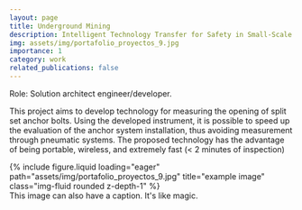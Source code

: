 ```yaml
---
layout: page
title: Underground Mining
description: Intelligent Technology Transfer for Safety in Small-Scale Underground Mining of Mining District 55 Chancón
img: assets/img/portafolio_proyectos_9.jpg
importance: 1
category: work
related_publications: false
---
```


Role: Solution architect engineer/developer. 

This project aims to develop technology for measuring the opening of split set anchor bolts. Using the developed instrument, it is possible to speed up the evaluation of the anchor system installation, thus avoiding measurement through pneumatic systems. The proposed technology has the advantage of being portable, wireless, and extremely fast (< 2 minutes of inspection)

<div class="row">
    <div class="col-sm mt-3 mt-md-0">
        {% include figure.liquid loading="eager" path="assets/img/portafolio_proyectos_9.jpg" title="example image" class="img-fluid rounded z-depth-1" %}
    </div>
</div>
<div class="caption">
    This image can also have a caption. It's like magic.
</div>